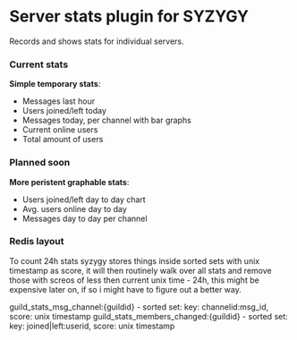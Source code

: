 # Server stats plugin for SYZYGY

Records and shows stats for individual servers.

### Current stats

**Simple temporary stats**:

 - Messages last hour
 - Users joined/left today
 - Messages today, per channel with bar graphs
 - Current online users
 - Total amount of users

### Planned soon

**More peristent graphable stats**:

 - Users joined/left day to day chart
 - Avg. users online day to day
 - Messages day to day per channel


### Redis layout

To count 24h stats syzygy stores things inside sorted sets with unix timestamp as score, it will then routinely walk over all stats and remove those with screos of less then current unix time - 24h, this might be expensive later on, if so i might have to figure out a better way.

guild_stats_msg_channel:{guildid} - sorted set: key: channelid:msg_id, score: unix timestamp
guild_stats_members_changed:{guildid} - sorted set: key: joined|left:userid, score: unix timestamp
